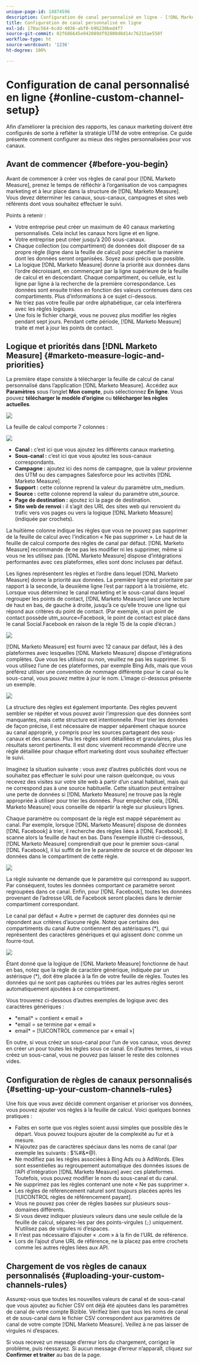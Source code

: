 ```yaml
---
unique-page-id: 18874596
description: Configuration de canal personnalisé en ligne - [!DNL Marketo Measure] - Documentation du produit
title: Configuration de canal personnalisé en ligne
exl-id: 170ac564-6cdd-4036-abf0-b9b230bed4f7
source-git-commit: 02f686645e942089df92800d8d14c76215ae558f
workflow-type: ht
source-wordcount: '1236'
ht-degree: 100%

---
```


# Configuration de canal personnalisé en ligne {#online-custom-channel-setup}

Afin d’améliorer la précision des rapports, les canaux marketing doivent être configurés de sorte à refléter la stratégie UTM de votre entreprise. Ce guide présente comment configurer au mieux des règles personnalisées pour vos canaux.

## Avant de commencer {#before-you-begin}

Avant de commencer à créer vos règles de canal pour [!DNL Marketo Measure], prenez le temps de réfléchir à l’organisation de vos campagnes marketing et à leur place dans la structure de [!DNL Marketo Measure]. Vous devez déterminer les canaux, sous-canaux, campagnes et sites web référents dont vous souhaitez effectuer le suivi.

Points à retenir :

* Votre entreprise peut créer un maximum de 40 canaux marketing personnalisés. Cela inclut les canaux hors ligne et en ligne.
* Votre entreprise peut créer jusqu’à 200 sous-canaux.
* Chaque collection (ou compartiment) de données doit disposer de sa propre règle (ligne dans la feuille de calcul) pour spécifier la manière dont les données seront organisées. Soyez aussi précis que possible.
* La logique [!DNL Marketo Measure] donne la priorité aux données dans l’ordre décroissant, en commençant par la ligne supérieure de la feuille de calcul et en descendant. Chaque compartiment, ou cellule, est lu ligne par ligne à la recherche de la première correspondance. Les données sont ensuite triées en fonction des valeurs contenues dans ces compartiments. Plus d’informations à ce sujet ci-dessous.
* Ne triez pas votre feuille par ordre alphabétique, car cela interférera avec les règles logiques.
* Une fois le fichier chargé, vous ne pouvez plus modifier les règles pendant sept jours. Pendant cette période, [!DNL Marketo Measure] traite et met à jour les points de contact.

## Logique et priorités dans [!DNL Marketo Measure] {#marketo-measure-logic-and-priorities}

La première étape consiste à télécharger la feuille de calcul de canal personnalisé dans l’application [!DNL Marketo Measure]. Accédez aux **Paramètres** sous l’onglet **Mon compte**, puis sélectionnez **En ligne**. Vous pouvez **télécharger le modèle d’origine** ou **télécharger les règles actuelles**.

![](assets/1.png)

La feuille de calcul comporte 7 colonnes :

![](assets/2.png)

* **Canal :** c’est ici que vous ajoutez les différents canaux marketing.
* **Sous-canal :** c’est ici que vous ajoutez les sous-canaux correspondants.
* **Campagne :** ajoutez ici des noms de campagne, que la valeur provienne des UTM ou des campagnes Salesforce pour les activités [!DNL Marketo Measure].
* **Support :** cette colonne reprend la valeur du paramètre utm_medium.
* **Source :** cette colonne reprend la valeur du paramètre utm_source.
* **Page de destination :** ajoutez ici la page de destination.
* **Site web de renvoi :** il s’agit des URL des sites web qui renvoient du trafic vers vos pages ou vers la logique [!DNL Marketo Measure] (indiquée par crochets).

La huitième colonne indique les règles que vous ne pouvez pas supprimer de la feuille de calcul avec l’indication « Ne pas supprimer ». Le haut de la feuille de calcul comporte des règles de canal par défaut. [!DNL Marketo Measure] recommande de ne pas les modifier ni les supprimer, même si vous ne les utilisez pas. [!DNL Marketo Measure] dispose d’intégrations performantes avec ces plateformes, elles sont donc incluses par défaut.

Les lignes représentent les règles et l’ordre dans lequel [!DNL Marketo Measure] donne la priorité aux données. La première ligne est prioritaire par rapport à la seconde, la deuxième ligne l’est par rapport à la troisième, etc. Lorsque vous déterminez le canal marketing et le sous-canal dans lequel regrouper les points de contact, [!DNL Marketo Measure] lance une lecture de haut en bas, de gauche à droite, jusqu’à ce qu’elle trouve une ligne qui répond aux critères du point de contact. (Par exemple, si un point de contact possède utm_source=Facebook, le point de contact est placé dans le canal Social.Facebook en raison de la règle 15 de la copie d’écran.)

![](assets/3.png)

[!DNL Marketo Measure] est fourni avec 12 canaux par défaut, liés à des plateformes avec lesquelles [!DNL Marketo Measure] dispose d’intégrations complètes. Que vous les utilisiez ou non, veuillez ne pas les supprimer. Si vous utilisez l’une de ces plateformes, par exemple Bing Ads, mais que vous préférez utiliser une convention de nommage différente pour le canal ou le sous-canal, vous pouvez mettre à jour le nom. L’image ci-dessous présente un exemple.

![](assets/4.png)

La structure des règles est également importante. Des règles peuvent sembler se répéter et vous pouvez avoir l’impression que des données sont manquantes, mais cette structure est intentionnelle. Pour trier les données de façon précise, il est nécessaire de mapper séparément chaque source au canal approprié, y compris pour les sources partageant des sous-canaux et des canaux. Plus les règles sont détaillées et granulaires, plus les résultats seront pertinents. Il est donc vivement recommandé d’écrire une règle détaillée pour chaque effort marketing dont vous souhaitez effectuer le suivi.

Imaginez la situation suivante : vous avez d’autres publicités dont vous ne souhaitez pas effectuer le suivi pour une raison quelconque, ou vous recevez des visites sur votre site web à partir d’un canal habituel, mais qui ne correspond pas à une source habituelle. Cette situation peut entraîner une perte de données si [!DNL Marketo Measure] ne trouve pas la règle appropriée à utiliser pour trier les données. Pour empêcher cela, [!DNL Marketo Measure] vous conseille de répartir la règle sur plusieurs lignes.

Chaque paramètre ou composant de la règle est mappé séparément au canal. Par exemple, lorsque [!DNL Marketo Measure] dispose de données [!DNL Facebook] à trier, il recherche des règles liées à [!DNL Facebook]. Il scanne alors la feuille de haut en bas. Dans l’exemple illustré ci-dessous, [!DNL Marketo Measure] comprendrait que pour le premier sous-canal [!DNL Facebook], il lui suffit de lire le paramètre de source et de déposer les données dans le compartiment de cette règle.

![](assets/5.png)

La règle suivante ne demande que le paramètre qui correspond au support. Par conséquent, toutes les données comportant ce paramètre seront regroupées dans ce canal. Enfin, pour [!DNL Facebook], toutes les données provenant de l’adresse URL de Facebook seront placées dans le dernier compartiment correspondant.

Le canal par défaut « Autre » permet de capturer des données qui ne répondent aux critères d’aucune règle. Notez que certains des compartiments du canal Autre contiennent des astérisques (&#42;), qui représentent des caractères génériques et qui agissent donc comme un fourre-tout.

![](assets/6.png)

Étant donné que la logique de [!DNL Marketo Measure] fonctionne de haut en bas, notez que la règle de caractère générique, indiquée par un astérisque (&#42;), doit être placée à la fin de votre feuille de règles. Toutes les données qui ne sont pas capturées ou triées par les autres règles seront automatiquement ajoutées à ce compartiment.

Vous trouverez ci-dessous d’autres exemples de logique avec des caractères génériques :

* &#42;email&#42; = contient « email »
* &#42;email = se termine par « email »
* email&#42; = [!UICONTROL commence par « email »]

En outre, si vous créez un sous-canal pour l’un de vos canaux, vous devrez en créer un pour toutes les règles sous ce canal. En d’autres termes, si vous créez un sous-canal, vous ne pouvez pas laisser le reste des colonnes vides.

## Configuration de règles de canaux personnalisés {#setting-up-your-custom-channels-rules}

Une fois que vous avez décidé comment organiser et prioriser vos données, vous pouvez ajouter vos règles à la feuille de calcul. Voici quelques bonnes pratiques :

* Faites en sorte que vos règles soient aussi simples que possible dès le départ. Vous pouvez toujours ajouter de la complexité au fur et à mesure.
* N’ajoutez pas de caractères spéciaux dans les noms de canal (par exemple les suivants : $%#&amp;&#42;@).
* Ne modifiez pas les règles associées à Bing Ads ou à AdWords. Elles sont essentielles au regroupement automatique des données issues de l’API d’intégration [!DNL Marketo Measure] avec ces plateformes. Toutefois, vous pouvez modifier le nom du sous-canal et du canal.
* Ne supprimez pas les règles contenant une note « Ne pas supprimer ».
* Les règles de référencement naturel sont toujours placées après les [!UICONTROL règles de référencement payant].
* Vous ne pouvez pas créer de règles basées sur plusieurs sous-domaines différents.
* Si vous devez indiquer plusieurs valeurs dans une seule cellule de la feuille de calcul, séparez-les par des points-virgules (`;`) uniquement. N’utilisez pas de virgules ni d’espaces.
* Il n’est pas nécessaire d’ajouter « .com » à la fin de l’URL de référence.
* Lors de l’ajout d’une URL de référence, ne la placez pas entre crochets comme les autres règles liées aux API.

## Chargement de vos règles de canaux personnalisés {#uploading-your-custom-channels-rules}

Assurez-vous que toutes les nouvelles valeurs de canal et de sous-canal que vous ajoutez au fichier CSV ont déjà été ajoutées dans les paramètres de canal de votre compte Bizible. Vérifiez bien que tous les noms de canal et de sous-canal dans le fichier CSV correspondent aux paramètres de canal de votre compte [!DNL Marketo Measure]. Veillez à ne pas laisser de virgules ni d’espaces.

Si vous recevez un message d’erreur lors du chargement, corrigez le problème, puis réessayez. Si aucun message d’erreur n’apparaît, cliquez sur **Confirmer et traiter** au bas de la page.
